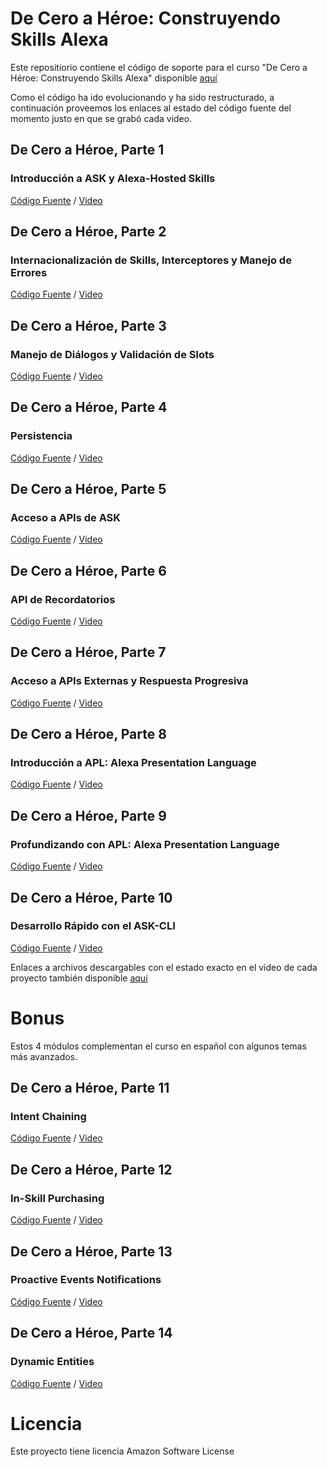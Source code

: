 # De Cero a Héroe: Construyendo Skills Alexa

Este repositiorio contiene el código de soporte para el curso "De Cero a Héroe: Construyendo Skills Alexa" disponible [aquí](https://alexa.design/es_zerotohero)

Como el código ha ido evolucionando y ha sido restructurado, a continuación proveemos los enlaces al estado del código fuente del momento justo en que se grabó cada video.

## De Cero a Héroe, Parte 1
### Introducción a ASK y Alexa-Hosted Skills

[Código Fuente](https://alexa.design/ES_Z2H1) / [Video](https://alexa.design/es_zerotohero1)

## De Cero a Héroe, Parte 2
### Internacionalización de Skills, Interceptores y Manejo de Errores

[Código Fuente](https://alexa.design/ES_Z2H2) / [Video](https://alexa.design/es_zerotohero2)

## De Cero a Héroe, Parte 3
### Manejo de Diálogos y Validación de Slots

[Código Fuente](https://alexa.design/ES_Z2H3) / [Video](https://alexa.design/es_zerotohero3)

## De Cero a Héroe, Parte 4
### Persistencia

[Código Fuente](https://alexa.design/ES_Z2H4) / [Video](https://alexa.design/es_zerotohero4)

## De Cero a Héroe, Parte 5
### Acceso a APIs de ASK

[Código Fuente](https://alexa.design/ES_Z2H5) / [Video](https://alexa.design/es_zerotohero5)

## De Cero a Héroe, Parte 6
### API de Recordatorios

[Código Fuente](https://alexa.design/ES_Z2H6) / [Video](https://alexa.design/es_zerotohero6)

## De Cero a Héroe, Parte 7
### Acceso a APIs Externas y Respuesta Progresiva

[Código Fuente](https://alexa.design/ES_Z2H7) / [Video](https://alexa.design/es_zerotohero7)

## De Cero a Héroe, Parte 8
### Introducción a APL: Alexa Presentation Language

[Código Fuente](https://alexa.design/ES_Z2H8) / [Video](https://alexa.design/es_zerotohero8)

## De Cero a Héroe, Parte 9
### Profundizando con APL: Alexa Presentation Language

[Código Fuente](https://alexa.design/ES_Z2H9) / [Video](https://alexa.design/es_zerotohero9)

## De Cero a Héroe, Parte 10
### Desarrollo Rápido con el ASK-CLI

[Código Fuente](https://alexa.design/ES_Z2H10) / [Video](https://alexa.design/es_zerotohero10)

Enlaces a archivos descargables con el estado exacto en el video de cada proyecto también disponible [aquí](https://github.com/alexa/skill-sample-nodejs-zero-to-hero/tags)

# Bonus

Estos 4 módulos complementan el curso en español con algunos temas más avanzados.

## De Cero a Héroe, Parte 11
### Intent Chaining

[Código Fuente](https://alexa.design/ES_Z2H11) / [Video](https://alexa.design/es_zerotohero11)

## De Cero a Héroe, Parte 12
### In-Skill Purchasing

[Código Fuente](https://alexa.design/ES_Z2H12) / [Video](https://alexa.design/es_zerotohero12)

## De Cero a Héroe, Parte 13
### Proactive Events Notifications

[Código Fuente](https://alexa.design/ES_Z2H13) / [Video](https://alexa.design/es_zerotohero13)

## De Cero a Héroe, Parte 14
### Dynamic Entities

[Código Fuente](https://alexa.design/ES_Z2H14) / [Video](https://alexa.design/es_zerotohero14)

# Licencia

Este proyecto tiene licencia Amazon Software License
